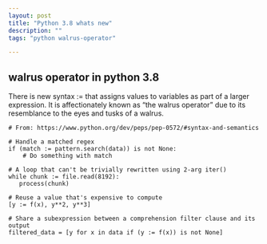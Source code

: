```yaml
---
layout: post
title: "Python 3.8 whats new"
description: ""
tags: "python walrus-operator"

---
```

## walrus operator in python 3.8


There is new syntax := that assigns values to variables as part of a larger expression. It is affectionately known as “the walrus operator” due to its resemblance to the eyes and tusks of a walrus.


```
# From: https://www.python.org/dev/peps/pep-0572/#syntax-and-semantics

# Handle a matched regex
if (match := pattern.search(data)) is not None:
    # Do something with match

# A loop that can't be trivially rewritten using 2-arg iter()
while chunk := file.read(8192):
   process(chunk)

# Reuse a value that's expensive to compute
[y := f(x), y**2, y**3]

# Share a subexpression between a comprehension filter clause and its output
filtered_data = [y for x in data if (y := f(x)) is not None]

```